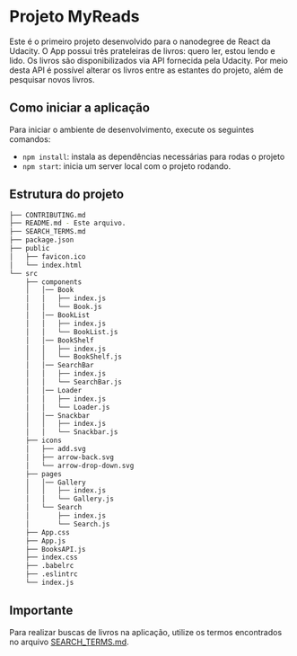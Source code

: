 # Projeto MyReads

Este é o primeiro projeto desenvolvido para o nanodegree de React da Udacity. O App possui três prateleiras de livros: quero ler, estou lendo e lido. Os livros são disponibilizados via API fornecida pela Udacity. Por meio desta API é possível alterar os livros entre as estantes do projeto, além de pesquisar novos livros.

## Como iniciar a aplicação

Para iniciar o ambiente de desenvolvimento, execute os seguintes comandos:

* `npm install`: instala as dependências necessárias para rodas o projeto
* `npm start`: inicia um server local com o projeto rodando.

## Estrutura do projeto
```bash
├── CONTRIBUTING.md
├── README.md - Este arquivo.
├── SEARCH_TERMS.md
├── package.json
├── public
│   ├── favicon.ico
│   └── index.html
└── src
    ├── components
    │   │── Book
    │   │   ├── index.js
    │   │   └── Book.js
    │   │── BookList
    │   │   ├── index.js
    │   │   └── BookList.js
    │   │── BookShelf
    │   │   ├── index.js
    │   │   └── BookShelf.js
    │   │── SearchBar
    │   │   ├── index.js
    │   │   └── SearchBar.js
    │   │── Loader
    │   │   ├── index.js
    │   │   └── Loader.js
    │   │── Snackbar
    │   │   ├── index.js
    │   │   └── Snackbar.js
    ├── icons
    │   ├── add.svg
    │   ├── arrow-back.svg
    │   └── arrow-drop-down.svg
    ├── pages
    │   │── Gallery
    │   │   ├── index.js
    │   │   └── Gallery.js
    │   └── Search
    │       ├── index.js
    │       └── Search.js
    ├── App.css
    ├── App.js
    ├── BooksAPI.js
    ├── index.css
    ├── .babelrc
    ├── .eslintrc
    └── index.js
```

## Importante

Para realizar buscas de livros na aplicação, utilize os termos encontrados no arquivo [SEARCH_TERMS.md](SEARCH_TERMS.md).